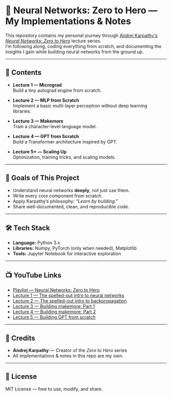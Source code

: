 # 🧠 Neural Networks: Zero to Hero — My Implementations & Notes

This repository contains my personal journey through [Andrej Karpathy's *Neural Networks: Zero to Hero*](https://karpathy.ai/zero-to-hero.html) lecture series.  
I’m following along, coding everything from scratch, and documenting the insights I gain while building neural networks from the ground up.

---

## 📂 Contents

- **Lecture 1 — Micrograd**  
  Build a tiny autograd engine from scratch.

- **Lecture 2 — MLP from Scratch**  
  Implement a basic multi-layer perceptron without deep learning libraries.

- **Lecture 3 — Makemore**  
  Train a character-level language model.

- **Lecture 4 — GPT from Scratch**  
  Build a Transformer architecture inspired by GPT.

- **Lecture 5+ — Scaling Up**  
  Optimization, training tricks, and scaling models.

---

## 🎯 Goals of This Project
- Understand neural networks **deeply**, not just use them.
- Write every core component from scratch.
- Apply Karpathy’s philosophy: *“Learn by building.”*
- Share well-documented, clean, and reproducible code.

---

## 🛠️ Tech Stack
- **Language:** Python 3.x  
- **Libraries:** Numpy, PyTorch (only when needed), Matplotlib  
- **Tools:** Jupyter Notebook for interactive exploration

---

## 📺 YouTube Links

- [Playlist — Neural Networks: Zero to Hero](https://www.youtube.com/playlist?list=PLp-0K3kfddPyzgAkx6kRfJXj9AQ4I7jpS)
- [Lecture 1 — The spelled-out intro to neural networks](https://www.youtube.com/watch?v=VMj-3S1tku0)
- [Lecture 2 — The spelled-out intro to backpropagation](https://www.youtube.com/watch?v=PaCmpygFfXo)
- [Lecture 3 — Building makemore: Part 1](https://www.youtube.com/watch?v=PaCmpygFfXo)
- [Lecture 4 — Building makemore: Part 2](https://www.youtube.com/watch?v=TCH_1BHY58I)
- [Lecture 5 — Building GPT from scratch](https://www.youtube.com/watch?v=kCc8FmEb1nY)

---

## 🙌 Credits
- **Andrej Karpathy** — Creator of the *Zero to Hero* series  
- All implementations & notes in this repo are my own.

---

## 📄 License
MIT License — free to use, modify, and share.
